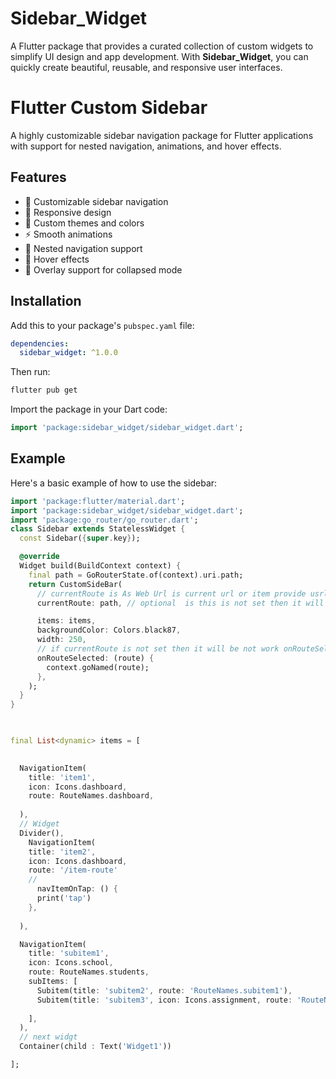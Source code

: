 # Sidebar_Widget

A Flutter package that provides a curated collection of custom widgets to simplify UI design and app development. With **Sidebar_Widget**, you can quickly create beautiful, reusable, and responsive user interfaces.


# Flutter Custom Sidebar

A highly customizable sidebar navigation package for Flutter applications with support for nested navigation, animations, and hover effects.

## Features

- 🎯 Customizable sidebar navigation
- 📱 Responsive design
- 🎨 Custom themes and colors
- ⚡ Smooth animations
- 🔗 Nested navigation support
- 💫 Hover effects
- 🎈 Overlay support for collapsed mode



## Installation

Add this to your package's `pubspec.yaml` file:

```yaml
dependencies:
  sidebar_widget: ^1.0.0
```

Then run:

```bash
flutter pub get
```

Import the package in your Dart code:

```dart
import 'package:sidebar_widget/sidebar_widget.dart';
```

## Example

Here's a basic example of how to use the sidebar:

```dart
import 'package:flutter/material.dart';
import 'package:sidebar_widget/sidebar_widget.dart';
import 'package:go_router/go_router.dart';
class Sidebar extends StatelessWidget {
  const Sidebar({super.key});

  @override
  Widget build(BuildContext context) {
    final path = GoRouterState.of(context).uri.path;
    return CustomSideBar(
      // currentRoute is As Web Url is current url or item provide usrl are same then it will be selected
      currentRoute: path, // optional  is this is not set then it will be not work onRouteSelected

      items: items,
      backgroundColor: Colors.black87,
      width: 250,
      // if currentRoute is not set then it will be not work onRouteSelected
      onRouteSelected: (route) {
        context.goNamed(route);
      },
    );
  }
}
    
```

```dart

final List<dynamic> items = [
 

  NavigationItem(
    title: 'item1',
    icon: Icons.dashboard,
    route: RouteNames.dashboard,
    
  ),
  // Widget 
  Divider(),
    NavigationItem(
    title: 'item2',
    icon: Icons.dashboard,
    route: '/item-route'
    // 
      navItemOnTap: () {
      print('tap')
    },
    
  ),

  NavigationItem(
    title: 'subitem1',
    icon: Icons.school,
    route: RouteNames.students,
    subItems: [
      Subitem(title: 'subitem2', route: 'RouteNames.subitem1'),
      Subitem(title: 'subitem3', icon: Icons.assignment, route: 'RouteNames.subitem2'),
    
    ],
  ),
  // next widgt 
  Container(child : Text('Widget1'))

];

```






